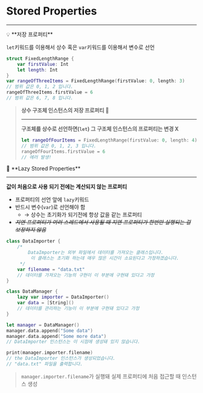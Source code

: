 # Stored Properties

---

<aside>
💡 **저장 프로퍼티**

`let`키워드를 이용해서 상수 혹은 `var`키워드를 이용해서 변수로 선언

```swift
struct FixedLengthRange {
    var firstValue: Int
    let length: Int
}
var rangeOfThreeItems = FixedLengthRange(firstValue: 0, length: 3)
// 범위 값은 0, 1, 2 입니다.
rangeOfThreeItems.firstValue = 6
// 범위 값은 6, 7, 8 입니다.
```

> **상수 구조체 인스턴스의 저장 프로퍼티 🎯**
> 
> 
> ---
> 
> **구조체를 상수로 선언하면(`let`) 그 구조체 인스턴스의 프로퍼티는 변경 X**
> 
> ```swift
> let rangeOfFourItems = FixedLengthRange(firstValue: 0, length: 4)
> // 범위 값은 0, 1, 2, 3 입니다.
> rangeOfFourItems.firstValue = 6
> // 에러 발생!
> ```
> 
</aside>

<aside>
🦥 **Lazy Stored Properties**

---

**값이 처음으로 사용 되기 전에는 계산되지 않는 프로퍼티**

- 프로퍼티의 선언 앞에 `lazy`키워드
- 반드시 변수(`var`)로 선언해야 함
    - → 상수는 초기화가 되기전에 항상 값을 같는 프로퍼티
- *~~지연 프로퍼티가 여러 스레드에서 사용될 때 지연 프로퍼티가 한번만 실행되는 걸 보장하지 않음~~*

```swift
class DataImporter {
    /*
        DataImporter는 외부 파일에서 데이터를 가져오는 클래스입니다.
         이 클래스는 초기화 하는데 매우 많은 시간이 소요된다고 가정하겠습니다.
     */
    var filename = "data.txt"
    // 데이터를 가져오는 기능의 구현이 이 부분에 구현돼 있다고 가정
}

class DataManager {
    lazy var importer = DataImporter()
    var data = [String]()
    // 데이터를 관리하는 기능이 이 부분에 구현돼 있다고 가정
}

let manager = DataManager()
manager.data.append("Some data")
manager.data.append("Some more data")
// DataImporter 인스턴스는 이 시점에 생성돼 있지 않습니다.
```

```swift
print(manager.importer.filename)
// the DataImporter 인스턴스가 생성되었습니다.
// "data.txt" 파일을 출력합니다.
```

> `manager.importer.filename`가 실행돼 실제 프로퍼티에 처음 접근할 때 인스턴스 생성
> 
</aside>